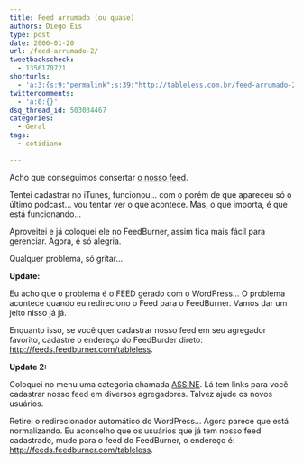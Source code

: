```yaml
---
title: Feed arrumado (ou quase)
authors: Diego Eis
type: post
date: 2006-01-20
url: /feed-arrumado-2/
tweetbackscheck:
  - 1356170721
shorturls:
  - 'a:3:{s:9:"permalink";s:39:"http://tableless.com.br/feed-arrumado-2";s:7:"tinyurl";s:26:"http://tinyurl.com/3vfggl7";s:4:"isgd";s:19:"http://is.gd/45XJFX";}'
twittercomments:
  - 'a:0:{}'
dsq_thread_id: 503034467
categories:
  - Geral
tags:
  - cotidiano

---
```

Acho que conseguimos consertar [o nosso feed][1].
  
Tentei cadastrar no iTunes, funcionou&#8230; com o porém de que apareceu só o último podcast&#8230; vou tentar ver o que acontece. Mas, o que importa, é que está funcionando&#8230;

Aproveitei e já coloquei ele no FeedBurner, assim fica mais fácil para gerenciar. Agora, é só alegria.
  
Qualquer problema, só gritar&#8230;

**Update:**
  
Eu acho que o problema é o FEED gerado com o WordPress&#8230; O problema acontece quando eu redireciono o Feed para o FeedBurner. Vamos dar um jeito nisso já já.
  
Enquanto isso, se você quer cadastrar nosso feed em seu agregador favorito, cadastre o endereço do FeedBurder direto: <http://feeds.feedburner.com/tableless>.

**Update 2:**
  
Coloquei no menu uma categoria chamada [ASSINE][2]. Lá tem links para você cadastrar nosso feed em diversos agregadores. Talvez ajude os novos usuários.
  
Retirei o redirecionador automático do WordPress&#8230; Agora parece que está normalizando. Eu aconselho que os usuários que já tem nosso feed cadastrado, mude para o feed do FeedBurner, o endereço é: <http://feeds.feedburner.com/tableless>.

 [1]: http://feeds.feedburner.com/tableless
 [2]: http://tableless.com.br/assine/